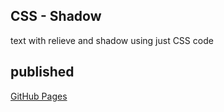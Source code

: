## CSS - Shadow

text with relieve and shadow using just CSS code

## published

[GitHub Pages](https://slave-of-the-code.github.io/css-shadow/)
